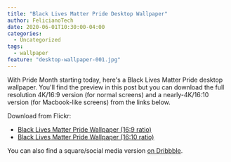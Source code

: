 ```yaml
---
title: "Black Lives Matter Pride Desktop Wallpaper"
author: FelicianoTech
date: 2020-06-01T10:30:00-04:00
categories:
  - Uncategorized
tags:
  - wallpaper
feature: "desktop-wallpaper-001.jpg"
---
```


With Pride Month starting today, here's a Black Lives Matter Pride desktop wallpaper.
You'll find the preview in this post but you can download the full resolution 4K/16:9 version (for normal screens) and a nearly-4K/16:10 version (for Macbook-like screens) from the links below.

<!--more-->

Download from Flickr:

- [Black Lives Matter Pride Wallpaper (16:9 ratio)][flickr-16by9]
- [Black Lives Matter Pride Wallpaper (16:10 ratio)][flickr-16by10]


You can also find a square/social media version [on Dribbble](https://dribbble.com/shots/11793692-Black-Lives-Matter-Pride).



[flickr-16by9]: https://www.flickr.com/photos/felicianotech/49960307717/in/dateposted-public/
[flickr-16by10]: https://www.flickr.com/photos/felicianotech/49960307722/in/dateposted-public/
